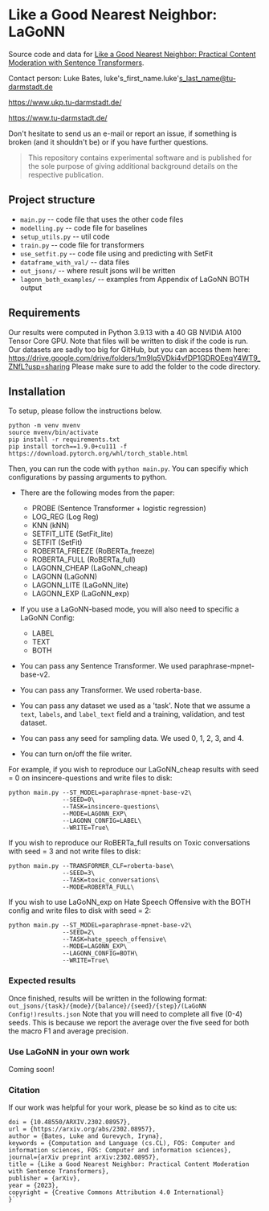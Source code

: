 # Like a Good Nearest Neighbor: LaGoNN

Source code and data for [Like a Good Nearest Neighbor: Practical Content Moderation with Sentence Transformers](https://arxiv.org/abs/2302.08957).

Contact person: Luke Bates, luke's_first_name.luke's_last_name@tu-darmstadt.de

https://www.ukp.tu-darmstadt.de/

https://www.tu-darmstadt.de/


Don't hesitate to send us an e-mail or report an issue, if something is broken (and it shouldn't be) or if you have further questions.

> This repository contains experimental software and is published for the sole purpose of giving additional background details on the respective publication.

## Project structure
* `main.py` -- code file that uses the other code files
* `modelling.py` -- code file for baselines
* `setup_utils.py` -- util code
* `train.py` -- code file for transformers
* `use_setfit.py` -- code file using and predicting with SetFit
* `dataframe_with_val/` -- data files
* `out_jsons/` -- where result jsons will be written
* `lagonn_both_examples/` -- examples from Appendix of LaGoNN BOTH output


## Requirements
Our results were computed in Python 3.9.13 with a 40 GB NVIDIA A100 Tensor Core GPU. Note that files will be written to disk if the code is run.
Our datasets are sadly too big for GitHub, but you can access them here: https://drive.google.com/drive/folders/1m9lq5VDki4vfDP1GDROEeqY4WT9_ZNfL?usp=sharing
Please make sure to add the folder to the code directory.

## Installation
To setup, please follow the instructions below.
```
python -m venv mvenv
source mvenv/bin/activate
pip install -r requirements.txt
pip install torch==1.9.0+cu111 -f https://download.pytorch.org/whl/torch_stable.html
```
 
Then, you can run the code with `python main.py`. You can specifiy which configurations by passing arguments to python. 
* There are the following modes from the paper: 
    * PROBE (Sentence Transformer + logistic regression)
    * LOG_REG (Log Reg)
    * KNN (kNN)
    * SETFIT_LITE (SetFit_lite)
    * SETFIT (SetFit)
    * ROBERTA_FREEZE (RoBERTa_freeze)
    * ROBERTA_FULL (RoBERTa_full)
    * LAGONN_CHEAP (LaGoNN_cheap)
    * LAGONN (LaGoNN)
    * LAGONN_LITE (LaGoNN_lite) 
    * LAGONN_EXP (LaGoNN_exp)
* If you use a LaGoNN-based mode, you will also need to specific a LaGoNN Config:
    * LABEL
    * TEXT
    * BOTH

* You can pass any Sentence Transformer. We used paraphrase-mpnet-base-v2.
* You can pass any Transformer. We used roberta-base.
* You can pass any dataset we used as a 'task'. Note that we assume a `text`, `labels`, and `label_text` field and a training, validation, and test dataset.
* You can pass any seed for sampling data. We used 0, 1, 2, 3, and 4.
* You can turn on/off the file writer.

For example, if you wish to reproduce our LaGoNN_cheap results with seed = 0 on insincere-questions and write files to disk:
```
python main.py --ST_MODEL=paraphrase-mpnet-base-v2\
               --SEED=0\
               --TASK=insincere-questions\
               --MODE=LAGONN_EXP\
               --LAGONN_CONFIG=LABEL\
               --WRITE=True\
```
If you wish to reproduce our RoBERTa_full results on Toxic conversations with seed  = 3 and not write files to disk:
```
python main.py --TRANSFORMER_CLF=roberta-base\
               --SEED=3\
               --TASK=toxic_conversations\
               --MODE=ROBERTA_FULL\
```
If you wish to use LaGoNN_exp on Hate Speech Offensive with the BOTH config and write files to disk with seed = 2:
```
python main.py --ST_MODEL=paraphrase-mpnet-base-v2\
               --SEED=2\
               --TASK=hate_speech_offensive\
               --MODE=LAGONN_EXP\
               --LAGONN_CONFIG=BOTH\
               --WRITE=True\
```

### Expected results
Once finished, results will be written in the following format:
`out_jsons/{task}/{mode}/{balance}/{seed}/{step}/(LaGoNN Config!)results.json`
Note that you will need to complete all five (0-4) seeds. This is because we report the average over the five seed for both the macro F1 and average precision.

### Use LaGoNN in your own work
Coming soon!

### Citation
If our work was helpful for your work, please be so kind as to cite us:

```@article{lagonn_2023,
doi = {10.48550/ARXIV.2302.08957},
url = {https://arxiv.org/abs/2302.08957},
author = {Bates, Luke and Gurevych, Iryna},
keywords = {Computation and Language (cs.CL), FOS: Computer and information sciences, FOS: Computer and information sciences},
journal={arXiv preprint arXiv:2302.08957},
title = {Like a Good Nearest Neighbor: Practical Content Moderation with Sentence Transformers},
publisher = {arXiv},
year = {2023},
copyright = {Creative Commons Attribution 4.0 International}
}```